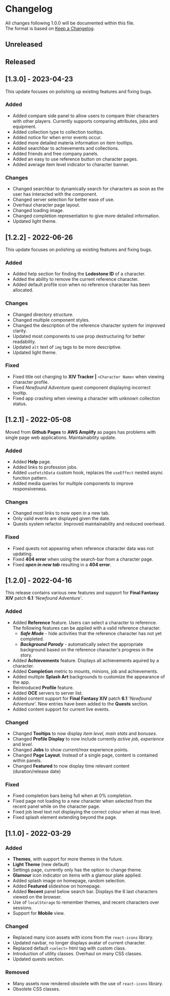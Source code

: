 # Changelog

All changes following 1.0.0 will be documented within this file.  
The format is based on [Keep a Changelog](https://keepachangelog.com/en/1.0.0/).

## Unreleased

## Released

## [1.3.0] - 2023-04-23

This update focuses on polishing up existing features and fixing bugs.

### Added

- Added compare side panel to allow users to compare thier characters with other players. Currently supports comparing attributes, jobs and equipment.
- Added collection type to collection tooltips.
- Added notice for when error events occur.
- Added more detailed materia information on item tooltips.
- Added searchbar to achievements and collections.
- Added friends and free company panels.
- Added an easy to use reference button on character pages.
- Added average item level indicator to character banner.

### Changes

- Changed searchbar to dynamically search for characters as soon as the user has interacted with the component.
- Changed server selection for better ease of use.
- Overhaul character page layout.
- Changed loading image.
- Changed completion representation to give more detailed information.
- Updated light theme.

## [1.2.2] - 2022-06-26

This update focuses on polishing up existing features and fixing bugs.

### Added

- Added help section for finding the **Lodestone ID** of a character.
- Added the ability to remove the current reference character.
- Added default profile icon when no reference character has been allocated.

### Changes

- Changed directory structure.
- Changed multiple component styles.
- Changed the description of the reference character system for improved clarity.
- Updated most components to use prop destructuring for better readability.
- Updated `alt` text of `img` tags to be more descriptive.
- Updated light theme.

### Fixed

- Fixed title not changing to **XIV Tracker |** `<Character Name>` when viewing character profile.
- Fixed _Newfound Adventure_ quest component displaying incorrect tooltip.
- Fixed app crashing when viewing a character with unknown collection status.

## [1.2.1] - 2022-05-08

Moved from **Github Pages** to **AWS Amplify** as pages has problems with single page web applications. Maintainability update.

### Added

- Added **Help** page.
- Added links to profession jobs.
- Added `useFetchData` custom hook, replaces the `useEffect` nested async function pattern.
- Added media queries for multiple components to improve responsiveness.

### Changes

- Changed most links to now open in a new tab.
- Only valid events are displayed given the date.
- Quests system refactor. Improved maintainability and reduced overhead.

### Fixed

- Fixed quests not appearing when reference character data was not updating.
- Fixed **404 error** when using the search-bar from a character page.
- Fixed **_open in new tab_** resulting in a **404 error**.

## [1.2.0] - 2022-04-16

This release contains various new features and support for **Final Fantasy XIV** patch **6.1** '_Newfound Adventure_'.

### Added

- Added **Reference** feature. Users can select a character to reference. The following features can be applied with a valid reference character.
  - **_Safe Mode_** - hide activities that the reference character has not yet completed.
  - **_Background Parody_** - automatically select the appropriate background based on the reference character's progress in the story.
- Added **Achievements** feature. Displays all achievements aquired by a character.
- Added **Completion** metric to mounts, minions, job and achievements.
- Added multiple **Splash Art** backgrounds to customize the appearance of the app.
- Reintroduced **Profile** feature.
- Added **OCE** servers to server list.
- Added content support for **Final Fantasy XIV** patch **6.1** '_Newfound Adventure_'. New entries have been added to the **Quests** section.
- Added content support for current live events.

### Changed

- Changed **Tooltips** to now display _item level, main stats_ and _bonuses_.
- Changed **Profile Display** to now include currently _active job, experience_ and _level_.
- Changed **Jobs** to show _current/max_ experience points.
- Changed **Page Layout**. Instead of a single page, content is contained within panels.
- Changed **Featured** to now display time relevant content (duration/release date)

### Fixed

- Fixed completion bars being full when at 0% completion.
- Fixed page not loading to a new character when selected from the recent panel while on the character page.
- Fixed job level text not displaying the correct colour when at max level.
- Fixed splash element extending beyond the page.

## [1.1.0] - 2022-03-29

### Added

- **Themes**, with support for more themes in the future.
- **Light Theme** (new default)
- Settings page, currently only has the option to change theme.
- **Glamour** icon indicator on items with a glamour plate applied.
- Added splash image on homepage, random selection.
- Added **Featured** slideshow on homepage.
- Added **Recent** panel below search bar. Displays the 6 last characters viewed on the browser.
- Use of `localStorage` to remember themes, and recent characters over sessions.
- Support for **Mobile** view.

### Changed

- Replaced many icon assets with icons from the `react-icons` library.
- Updated navbar, no longer displays avatar of current character.
- Replaced default `<select>` html tag with custom class.
- Introduction of utility classes. Overhaul on many CSS classes.
- Updated quests section.

### Removed

- Many assets now rendered obsolete with the use of `react-icons` library.
- Obsolete CSS classes.
